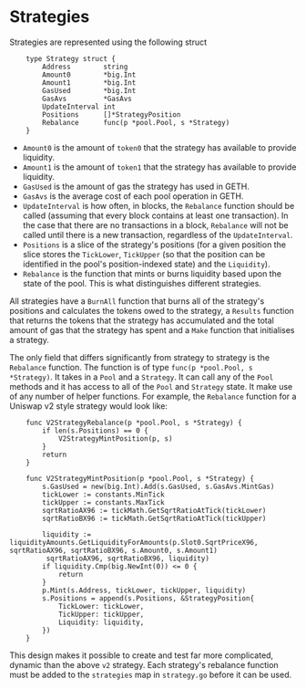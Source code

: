# Strategies

Strategies are represented using the following struct
```
    type Strategy struct {
    	Address        string
    	Amount0        *big.Int
    	Amount1        *big.Int
    	GasUsed        *big.Int
    	GasAvs         *GasAvs
    	UpdateInterval int
    	Positions      []*StrategyPosition
    	Rebalance      func(p *pool.Pool, s *Strategy)
    }
```

- `Amount0` is the amount of `token0` that the strategy has available to provide liquidity. 
- `Amount1` is the amount of `token1` that the strategy has available to provide liquidity. 
- `GasUsed` is the amount of gas the strategy has used in GETH.
- `GasAvs` is the average cost of each pool operation in GETH.
- `UpdateInterval` is how often, in blocks, the `Rebalance` function should be called (assuming that every block contains at least one transaction). In the case that there are no transactions in a block, `Rebalance` will not be called until there is a new transaction, regardless of the `UpdateInterval`.
- `Positions` is a slice of the strategy's positions (for a given position the slice stores the `TickLower`, `TickUpper` (so that the position can be identified in the pool's position-indexed state) and the `Liquidity`).
- `Rebalance` is the function that mints or burns liquidity based upon the state of the pool. This is what distinguishes different strategies.



All strategies have a `BurnAll` function that burns all of the strategy's positions and calculates the tokens owed to the strategy, a `Results` function that returns the tokens that the strategy has accumulated and the total amount of gas that the strategy has spent and a 
`Make` function that initialises a strategy. 

The only field that differs significantly from strategy to strategy is the `Rebalance` function. The function is of type `func(p *pool.Pool, s *Strategy)`. It takes in a `Pool` and a  `Strategy`. It can call any of the `Pool` methods and it has access to all of the `Pool` and `Strategy` state. It make use of any number of helper functions. For example, the `Rebalance` function for a Uniswap v2 style strategy would look like:

```
    func V2StrategyRebalance(p *pool.Pool, s *Strategy) {
    	if len(s.Positions) == 0 {
    		V2StrategyMintPosition(p, s)
    	}
    	return
    }
    
    func V2StrategyMintPosition(p *pool.Pool, s *Strategy) {
    	s.GasUsed = new(big.Int).Add(s.GasUsed, s.GasAvs.MintGas)
    	tickLower := constants.MinTick
    	tickUpper := constants.MaxTick
    	sqrtRatioAX96 := tickMath.GetSqrtRatioAtTick(tickLower)
    	sqrtRatioBX96 := tickMath.GetSqrtRatioAtTick(tickUpper)
    
    	liquidity := liquidityAmounts.GetLiquidityForAmounts(p.Slot0.SqrtPriceX96, sqrtRatioAX96, sqrtRatioBX96, s.Amount0, s.Amount1)
    	 sqrtRatioAX96, sqrtRatioBX96, liquidity)
    	if liquidity.Cmp(big.NewInt(0)) <= 0 {
    		return
    	}
    	p.Mint(s.Address, tickLower, tickUpper, liquidity)
    	s.Positions = append(s.Positions, &StrategyPosition{
    		TickLower: tickLower,
    		TickUpper: tickUpper,
    		Liquidity: liquidity,
    	})
    }
```

This design makes it possible to create and test far more complicated, dynamic than the above `v2` strategy. Each strategy's rebalance function must be added to the `strategies` map in `strategy.go` before it can be used.